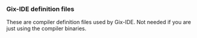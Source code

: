 ### Gix-IDE definition files

These are compiler definition files used by Gix-IDE. Not needed if you are just using the compiler binaries.